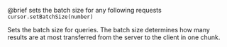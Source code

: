 

@brief sets the batch size for any following requests
`cursor.setBatchSize(number)`

Sets the batch size for queries. The batch size determines how many results
are at most transferred from the server to the client in one chunk.

